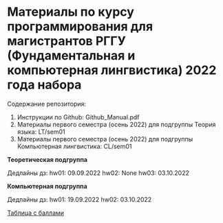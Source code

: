 # Материалы по курсу программирования для магистрантов РГГУ (Фундаментальная и компьютерная лингвистика) 2022 года набора

Содержание репозитория:

1. Инструкции по Github: Github_Manual.pdf
2. Материалы первого семестра (осень 2022) для подгруппы Теория языка: LT/sem01
3. Материалы первого семестра (осень 2022) для подгруппы Компьютерная лингвистика: CL/sem01

**Теоретическая подгруппа**

Дедлайны дз:
hw01: 09.09.2022
hw02: None
hw03: 03.10.2022

**Компьютерная подгруппа**

Дедлайны дз: 
hw01: 19.09.2022
hw02: 03.10.2022

[Таблица с баллами](https://docs.google.com/spreadsheets/d/1FotVIRBwCbvigkFsrpJCoVf_RX9PQy5T/edit?usp=sharing&ouid=101286824451590685803&rtpof=true&sd=true)
